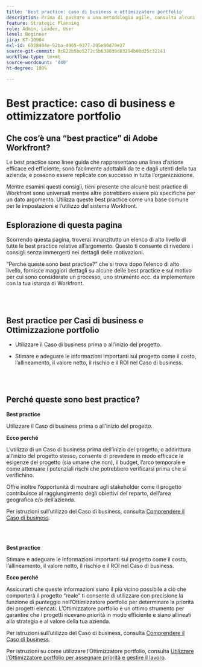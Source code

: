 ```yaml
---
title: 'Best practice: caso di business e ottimizzatore portfolio'
description: Prima di passare a una metodologia agile, consulta alcuni consigli e domande da porre.
feature: Strategic Planning
role: Admin, Leader, User
level: Beginner
jira: KT-10904
exl-id: 6928404e-52ba-4905-9377-295e80d79e27
source-git-commit: 0c822b5be5272c5b638039d83294b00d25c32141
workflow-type: tm+mt
source-wordcount: '440'
ht-degree: 100%

---
```


# Best practice: caso di business e ottimizzatore portfolio

## Che cos’è una “best practice” di Adobe Workfront?

Le best practice sono linee guida che rappresentano una linea d’azione efficace ed efficiente; sono facilmente adottabili da te e dagli utenti della tua azienda; e possono essere replicate con successo in tutta l’organizzazione.

Mentre esamini questi consigli, tieni presente che alcune best practice di Workfront sono universali mentre altre potrebbero essere più specifiche per un dato argomento. Utilizza queste best practice come una base comune per le impostazioni e l’utilizzo del sistema Workfront.

## Esplorazione di questa pagina

Scorrendo questa pagina, troverai innanzitutto un elenco di alto livello di tutte le best practice relative all’argomento. Questo ti consente di rivedere i consigli senza immergerti nei dettagli delle motivazioni.

“Perché queste sono best practice?” che si trova dopo l’elenco di alto livello, fornisce maggiori dettagli su alcune delle best practice e sul motivo per cui sono considerate un processo, uno strumento ecc. da implementare con la tua istanza di Workfront.

</br>
</br>

## Best practice per Casi di business e Ottimizzazione portfolio

* Utilizzare il Caso di business prima o all’inizio del progetto.

* Stimare e adeguare le informazioni importanti sul progetto come il costo, l’allineamento, il valore netto, il rischio e il ROI nel Caso di business.

</br>
</br>

## Perché queste sono best practice?

**Best practice**

Utilizzare il Caso di business prima o all’inizio del progetto.

**Ecco perché**

L’utilizzo di un Caso di business prima dell’inizio del progetto, o addirittura all’inizio del progetto stesso, consente di prevedere in modo efficace le esigenze del progetto (sia umane che non), il budget, l’arco temporale e come attenuare i potenziali rischi che potrebbero verificarsi prima che si verifichino.

Offre inoltre l’opportunità di mostrare agli stakeholder come il progetto contribuisce al raggiungimento degli obiettivi del reparto, dell’area geografica e/o dell’azienda.

Per istruzioni sull’utilizzo del Caso di business, consulta [Comprendere il Caso di business](https://experienceleague.adobe.com/docs/workfront-learn/tutorials-workfront/manage-work/portfolios/introduction-to-the-business-case.html?lang=it).

</br>
</br>

**Best practice**

Stimare e adeguare le informazioni importanti sul progetto come il costo, l’allineamento, il valore netto, il rischio e il ROI nel Caso di business.

**Ecco perché**

Assicurarti che queste informazioni siano il più vicino possibile a ciò che comporterà il progetto “reale” ti consente di utilizzare con precisione la funzione di punteggio nell’Ottimizzatore portfolio per determinare la priorità dei progetti elencati. L’Ottimizzatore portfolio è un ottimo strumento per garantire che i progetti ricevano priorità in modo efficiente e siano allineati alla strategia e al valore della tua azienda.

Per istruzioni sull’utilizzo del Caso di business, consulta [Comprendere il Caso di business](https://experienceleague.adobe.com/docs/workfront-learn/tutorials-workfront/manage-work/portfolios/introduction-to-the-business-case.html?lang=it).

Per istruzioni su come utilizzare l’Ottimizzatore portfolio, consulta [Utilizzare l’Ottimizzatore portfolio per assegnare priorità e gestire il lavoro](https://experienceleague.adobe.com/docs/workfront-learn/tutorials-workfront/manage-work/portfolios/prioritize-and-manage-work-with-portfolios.html?lang=it).

